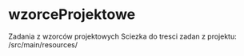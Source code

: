 # wzorceProjektowe
Zadania z wzorców projektowych
Sciezka do tresci zadan z projektu: /src/main/resources/
